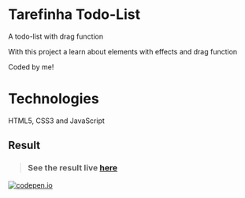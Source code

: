 # Tarefinha Todo-List 

A todo-list with drag function 

With this project a learn about elements with effects and drag function

Coded by me!

# Technologies

HTML5, CSS3 and JavaScript

## Result

> ### See the result live [here](https://todo-list-vercel.vercel.app/) 
[![codepen.io](https://github.com/Lusk1nha/profile-card-component/blob/master/src/assets/todo-list-img-demonstrate.png)](https://todo-list-vercel.vercel.app/)
